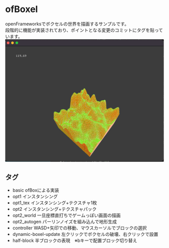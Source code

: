 # ofBoxel
openFrameworksでボクセルの世界を描画するサンプルです。  
段階的に機能が実装されており、ポイントとなる変更のコミットにタグを貼っています。
![サンプル](sample.png)

## タグ
* basic                 ofBoxによる実装
* opt1                  インスタンシング
* opt1_tex              インスタンシング+テクスチャ1枚
* opt2                  インスタンシング+テクスチャパック
* opt2_world            一旦座標直打ちでゲームっぽい画面の描画
* opt2_autogen          パーリンノイズを組み込んで地形生成
* controller            WASD+矢印での移動、マウスカーソルでブロックの選択
* dynamic-boxel-update  左クリックでボクセルの破壊、右クリックで設置
* half-block            半ブロックの表現　※bキーで配置ブロック切り替え